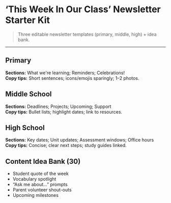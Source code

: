 ﻿# ‘This Week In Our Class’ Newsletter Starter Kit

> Three editable newsletter templates (primary, middle, high) + idea bank.

---

## Primary
**Sections:** What we're learning; Reminders; Celebrations!  
**Copy tips:** Short sentences; icons/emojis sparingly; 1–2 photos.

## Middle School
**Sections:** Deadlines; Projects; Upcoming; Support  
**Copy tips:** Bullet lists; highlight dates; link to resources.

## High School
**Sections:** Key dates; Unit updates; Assessment windows; Office hours  
**Copy tips:** Concise; clear next steps; study guides linked.

## Content Idea Bank (30)
- Student quote of the week
- Vocabulary spotlight
- “Ask me about…” prompts
- Parent volunteer shout-outs
- Upcoming milestones
